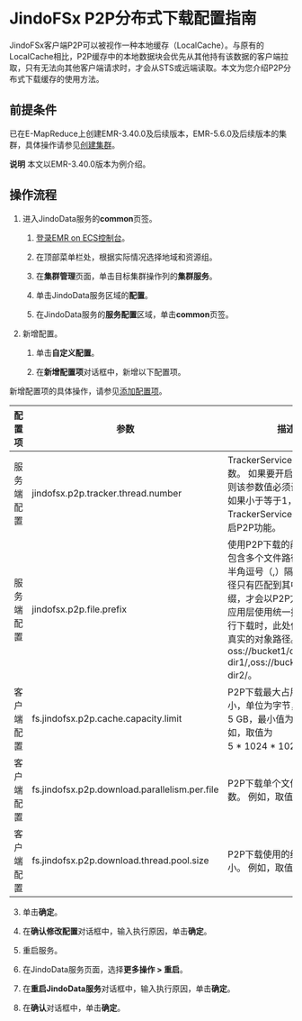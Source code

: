 # JindoFSx P2P分布式下载配置指南

JindoFSx客户端P2P可以被视作一种本地缓存（LocalCache）。与原有的LocalCache相比，P2P缓存中的本地数据块会优先从其他持有该数据的客户端拉取，只有无法向其他客户端请求时，才会从STS或远端读取。本文为您介绍P2P分布式下载缓存的使用方法。

## 前提条件

已在E-MapReduce上创建EMR-3.40.0及后续版本，EMR-5.6.0及后续版本的集群，具体操作请参见[创建集群](https://help.aliyun.com/document_detail/343457.htm#task-2136630)。

**说明** 本文以EMR-3.40.0版本为例介绍。

## 操作流程

1.  进入JindoData服务的**common**页签。
    
    1.  [登录EMR on ECS控制台](https://emr-next.console.aliyun.com/#/region/cn-hangzhou/resource/all/ecs/list)。
        
    2.  在顶部菜单栏处，根据实际情况选择地域和资源组。
        
    3.  在**集群管理**页面，单击目标集群操作列的**集群服务**。
        
    4.  单击JindoData服务区域的**配置**。
        
    5.  在JindoData服务的**服务配置**区域，单击**common**页签。
        
2.  新增配置。
    
    1.  单击**自定义配置**。
        
    2.  在**新增配置项**对话框中，新增以下配置项。
        

新增配置项的具体操作，请参见[添加配置项](https://help.aliyun.com/document_detail/379879.htm#section-st3-dhw-qnx)。

|  配置项  |  参数  |  描述  |
| --- | --- | --- |
|  服务端配置  |  jindofsx.p2p.tracker.thread.number  |  TrackerService的处理线程数。 如果要开启P2P功能，则该参数值必须设置大于1。如果小于等于1，则不会创建TrackerService，也不会开启P2P功能。  |
| 服务端配置 |  jindofsx.p2p.file.prefix  |  使用P2P下载的前缀列表。当包含多个文件路径时，使用半角逗号（,）隔开，文件路径只有匹配到其中任一个前缀，才会以P2P方式下载。在应用层使用统一挂载路径进行下载时，此处仍应配置为真实的对象路径。 例如，oss://bucket1/data-dir1/,oss://bucket2/data-dir2/。  |
|  客户端配置  |  fs.jindofsx.p2p.cache.capacity.limit  |  P2P下载最大占用的缓存大小，单位为字节，默认为5 GB，最小值为1 GB。 例如，取值为 5 \* 1024 \* 1024 \* 1024。  |
| 客户端配置 |  fs.jindofsx.p2p.download.parallelism.per.file  |  P2P下载单个文件使用的并发数。 例如，取值为5。  |
| 客户端配置 |  fs.jindofsx.p2p.download.thread.pool.size  |  P2P下载使用的线程池总大小。 例如，取值为5。  |

3.  单击**确定**。
    
4.  在**确认修改配置**对话框中，输入执行原因，单击**确定**。
    
5.  重启服务。
    
6.  在JindoData服务页面，选择**更多操作 > 重启**。
    
7.  在**重启JindoData服务**对话框中，输入执行原因，单击**确定**。
    
8.  在**确认**对话框中，单击**确定**。
